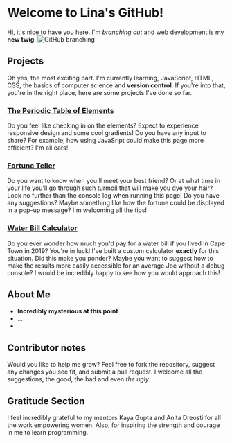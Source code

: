 # Welcome to Lina's GitHub!

Hi, it's nice to have you here. I'm _branching out_ and web development is my **new twig**. 
![GitHub branching](https://wac-cdn-a.atlassian.com/dam/jcr:389059a7-214c-46a3-bc52-7781b4730301/hero.svg?cdnVersion=ey)

## Projects
Oh yes, the most exciting part. I'm currently learning, JavaScript, HTML, CSS, the basics of computer science and **version control**. If you're into that, you're in the right place, here are some projects I've done so far.

### [The Periodic Table of Elements](https://github.com/LinaVysnia/Periodic-table.git) 
Do you feel like checking in on the elements? Expect to experience responsive design and some cool gradients!
Do you have any input to share? For example, how using JavaSript could make this page more efficient? I'm all ears!

### [Fortune Teller](https://github.com/LinaVysnia/Fortune-Teller.git)
Do you want to know when you'll meet your best friend? Or at what time in your life you'll go through such turmoil that will make you dye your hair? Look no further than the console log when running this page!
Do you have any suggestions? Maybe something like how the fortune could be displayed in a pop-up message? I'm welcoming all the tips!

### [Water Bill Calculator](https://github.com/LinaVysnia/Water-Bill-Calculator.git)
Do you ever wonder how much you'd pay for a water bill if you lived in Cape Town in 2019? You're in luck! I've built a custom calculator **exactly** for this situation.
Did this make you ponder? Maybe you want to suggest how to make the results more easily accessible for an average Joe without a debug console? I would be incredibly happy to see how you would approach this!

## About Me
- **Incredibly mysterious at this point**
- ...
- 
## Contributor notes
Would you like to help me grow? Feel free to fork the repository, suggest any changes you see fit, and submit a pull request. I welcome all the suggestions, the good, the bad and even _the ugly_.

## Gratitude Section
I feel incredibly grateful to my mentors Kaya Gupta and Anita Dreosti for all the work empowering women. Also, for inspiring the strength and courage in me to learn programming.

<!--
**LinaVysnia/LinaVysnia** is a ✨ _special_ ✨ repository because its `README.md` (this file) appears on your GitHub profile.

Here are some ideas to get you started:

- 🔭 I’m currently working on ...
- 🌱 I’m currently learning ...
- 👯 I’m looking to collaborate on ...
- 🤔 I’m looking for help with ...
- 💬 Ask me about ...
- 📫 How to reach me: ...
- 😄 Pronouns: ...
- ⚡ Fun fact: ...
-->
